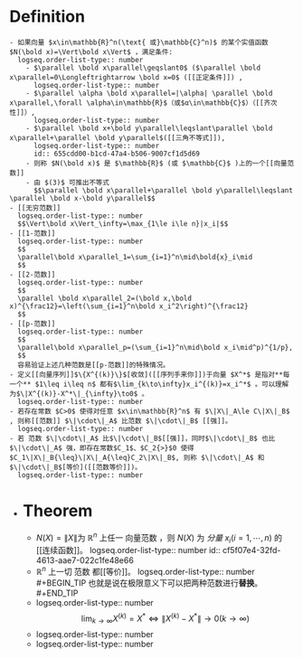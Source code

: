 # Definition
	- 如果向量 $x\in\mathbb{R}^n(\text{ 或}\mathbb{C}^n)$ 的某个实值函数 $N(\bold x)=\Vert\bold x\Vert$ ，满足条件:
	  logseq.order-list-type:: number
		- $\parallel \bold x\parallel\geqslant0$ ($\parallel \bold x\parallel=0\Longleftrightarrow \bold x=0$ ([[正定条件]]) ,
		  logseq.order-list-type:: number
		- $\parallel \alpha \bold x\parallel=|\alpha| \parallel \bold x\parallel,\forall \alpha\in\mathbb{R}$（或$α\in\mathbb{C}$）（[[齐次性]]）,
		  logseq.order-list-type:: number
		- $\parallel \bold x+\bold y\parallel\leqslant\parallel \bold x\parallel+\parallel \bold y\parallel$([[三角不等式]]),
		  logseq.order-list-type:: number
		  id:: 655cdd00-b1cd-47a4-b506-9007cf1d5d69
		- 则称 $N(\bold x)$ 是 $\mathbb{R}$ (或 $\mathbb{C}$ )上的一个[[向量范数]]
		- 由 $(3)$ 可推出不等式
		  $$\parallel \bold x\parallel+\parallel \bold y\parallel\leqslant \parallel \bold x-\bold y\parallel$$
	- [[无穷范数]]
	  logseq.order-list-type:: number
	  $$\Vert\bold x\Vert_\infty=\max_{1\le i\le n}|x_i|$$
	- [[1-范数]]
	  logseq.order-list-type:: number
	  $$
	  \parallel\bold x\parallel_1=\sum_{i=1}^n\mid\bold{x}_i\mid
	  $$
	- [[2-范数]]
	  logseq.order-list-type:: number
	  $$
	  \parallel \bold x\parallel_2=(\bold x,\bold x)^{\frac12}=\left(\sum_{i=1}^n\bold x_i^2\right)^{\frac12}
	  $$
	- [[p-范数]]
	  logseq.order-list-type:: number
	  $$
	  \parallel\bold x\parallel_p=(\sum_{i=1}^n\mid\bold x_i\mid^p)^{1/p},
	  $$
	  容易验证上述几种范数是[[p-范数]]的特殊情况。
	- 定义[[向量序列]]$\{X^{(k)}\}$[收敛]([[序列手来你]])于向量 $X^*$ 是指对**每一个** $1\leq i\leq n$ 都有$\lim_{k\to\infty}x_i^{(k)}=x_i^*$ 。可以理解为$\|X^{(k)}-X^*\|_{\infty}\to0$ 。
	  logseq.order-list-type:: number
	- 若存在常数 $C>0$ 使得对任意 $x\in\mathbb{R}^n$ 有 $\|X\|_A\le C\|X\|_B$ , 则称[[范数]] $\|\cdot\|_A$ 比范数 $\|\cdot\|_B$ [[强]]。
	  logseq.order-list-type:: number
	- 若 范数 $\|\cdot\|_A$ 比$\|\cdot\|_B$[[强]]，同时$\|\cdot\|_B$ 也比$\|\cdot\|_A$ 强，即存在常数$C_1$、$C_2{>}$0 使得$C_1\|X\|_B{\leq}\|X\|_A{\leq}C_2\|X\|_B$, 则称 $\|\cdot\|_A$ 和$\|\cdot\|_B$[等价]([[范数等价]])。
	  logseq.order-list-type:: number
- # Theorem
	- $N(X)=\|X\|$为 $\mathbb{R}^n$ 上任一 向量范数 ，则 $N(X)$ 为 *分量* $x_i(i=1,\cdots,n)$ 的[[连续函数]]。
	  logseq.order-list-type:: number
	  id:: cf5f07e4-32fd-4613-aae7-022c1fe48e66
	- $\mathbb{R}^n$ 上一切 范数 都[[等价]]。
	  logseq.order-list-type:: number
	  #+BEGIN_TIP
	  也就是说在极限意义下可以把两种范数进行**替换**。
	  #+END_TIP
	- logseq.order-list-type:: number
	  $$
	  \operatorname*{lim}_{k\rightarrow\infty}X^{(k)}=X^{*}\Leftrightarrow\left\|X^{(k)}-X^{*}\right\|\rightarrow0\left(k\rightarrow\infty\right)
	  $$
	- logseq.order-list-type:: number
	- logseq.order-list-type:: number